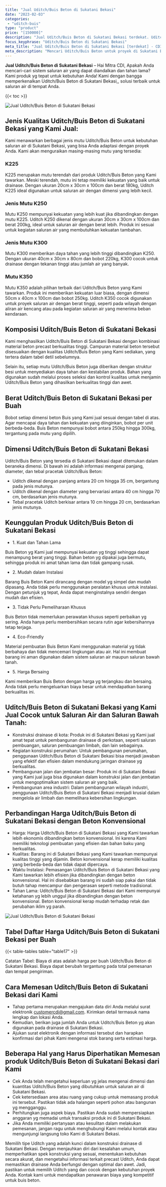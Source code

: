 ```yaml
---
title: "Jual Uditch/Buis Beton di Sukatani Bekasi"
date: "2023-02-03"
categories:
 - "uditch-buis"
type: "product"
price: "[150000]"
description: "Jual Uditch/Buis Beton di Sukatani Bekasi terdekat. Uditch/Buis Beton ini umumnya dipakai dalam project konstruksi sebagai drainase yang handal dan awet. Hubungi kami untuk mendapatkan lebih lanjut."
focus_keyphrase: "Uditch/Buis Beton di Sukatani Bekasi"
meta_title: "Jual Uditch/Buis Beton di Sukatani Bekasi [terdekat] - CDI"
meta_description: "Mencari Uditch/Buis Beton untuk proyek di Sukatani Bekasi? Kami memiliki Uditch/Buis Beton berkualitas untuk konstruksi drainase. Segera dapatkan harga termurah sekarang."
---
```


**Jual Uditch/Buis Beton di Sukatani Bekasi** – Hai Mitra CDI, Apakah Anda mencari-cari sistem saluran air yang dapat diandalkan dan tahan lama? Kami produk yg tepat untuk kebutuhan Anda! Kami dengan bangga memperkenalkan Uditch/Buis Beton di Sukatani Bekasi,, solusi terbaik untuk saluran air di tempat Anda.

{{< toc >}}

![Jual Uditch/Buis Beton di Sukatani Bekasi](/images/uditch-buis/uditch-beton-28.jpg)

## Jenis Kualitas Uditch/Buis Beton di Sukatani Bekasi yang Kami Jual:

Kami menawarkan berbagai jenis mutu Uditch/Buis Beton untuk kebutuhan saluran air di Sukatani Bekasi, yang bisa Anda adaptasi dengan proyek Anda. Kami akan menguraikan masing-masing mutu yang tersedia:

### K225

K225 merupakan mutu terendah dari produk Uditch/Buis Beton yang Kami tawarkan. Meski terendah, mutu ini tetap memiliki kekuatan yang baik untuk drainase. Dengan ukuran 20cm x 30cm x 100cm dan berat 180kg, Uditch K225 ideal digunakan untuk saluran air dengan dimensi yang lebih kecil.

### Jenis Mutu K250

Mutu K250 mempunyai kekuatan yang lebih kuat jika dibandingkan dengan mutu K225. Uditch K250 dikenal dengan ukuran 30cm x 30cm x 100cm dan berat 200kg, ideal untuk saluran air dengan berat lebih. Produk ini sesuai untuk kegiatan saluran air yang membutuhkan kekuatan tambahan.

### Jenis Mutu K300

Mutu K300 memberikan daya tahan yang lebih tinggi dibandingkan K250. Dengan ukuran 40cm x 30cm x 80cm dan bobot 220kg, K300 cocok untuk drainase dengan tekanan tinggi atau jumlah air yang banyak.

### Mutu K350

Mutu K350 adalah pilihan terbaik dari Uditch/Buis Beton yang Kami tawarkan. Produk ini memberikan kekuatan luar biasa, dengan dimensi 50cm x 40cm x 100cm dan bobot 250kg. Uditch K350 cocok digunakan untuk proyek saluran air dengan berat tinggi, seperti pada wilayah dengan aliran air kencang atau pada kegiatan saluran air yang menerima beban kendaraan.

## Komposisi Uditch/Buis Beton di Sukatani Bekasi

Kami menghasilkan Uditch/Buis Beton di Sukatani Bekasi dengan kombinasi material beton precast berkualitas tinggi. Campuran material beton tersebut disesuaikan dengan kualitas Uditch/Buis Beton yang Kami sediakan, yang tertera dalam tabel detil sebelumnya.

Selain itu, setiap mutu Uditch/Buis Beton juga diberikan dengan struktur besi untuk menyediakan daya tahan dan kestabilan produk. Bahan yang digunakan sudah melalui proses seleksi dan kontrol kualitas untuk menjamin Uditch/Buis Beton yang dihasilkan berkualitas tinggi dan awet.

## Berat Uditch/Buis Beton di Sukatani Bekasi per Buah

Bobot setiap dimensi beton Buis yang Kami jual sesuai dengan tabel di atas. Agar mencapai daya tahan dan kekuatan yang diinginkan, bobot per unit berbeda-beda. Buis Beton mempunyai bobot antara 250kg hingga 300kg, tergantung pada mutu yang dipilih.

## Dimensi Uditch/Buis Beton di Sukatani Bekasi

Uditch/Buis Beton yang tersedia di Sukatani Bekasi dapat ditemukan dalam beraneka dimensi. Di bawah ini adalah informasi mengenai panjang, diameter, dan tebal pracetak Uditch/Buis Beton:

*   Uditch dikenal dengan panjang antara 20 cm hingga 35 cm, bergantung pada jenis mutunya.
*   Uditch dikenal dengan diameter yang bervariasi antara 40 cm hingga 70 cm, berdasarkan jenis mutunya.
*   Tebal pracetak Uditch berkisar antara 10 cm hingga 20 cm, berdasarkan jenis mutunya.

## Keunggulan Produk Uditch/Buis Beton di Sukatani Bekasi

*   1\. Kuat dan Tahan Lama

Buis Beton yg Kami jual mempunyai kekuatan yg tinggi sehingga dapat menampung berat yang tinggi. Bahan beton yg dipakai juga bermutu, sehingga produk ini amat tahan lama dan tidak gampang rusak.
*   2\. Mudah dalam Instalasi

Barang Buis Beton Kami dirancang dengan model yg simpel dan mudah dipasang. Anda tidak perlu menggunakan peralatan khusus untuk instalasi. Dengan petunjuk yg tepat, Anda dapat menginstalnya sendiri dengan mudah dan efisien.
*   3\. Tidak Perlu Pemeliharaan Khusus

Buis Beton tidak memerlukan perawatan khusus seperti perbaikan yg sering. Anda hanya perlu membersihkan secara rutin agar kebersihannya tetap terjaga.
*   4\. Eco-Friendly

Material pembuatan Buis Beton Kami menggunakan material yg tidak berbahaya dan tidak mencemari lingkungan atau air. Hal ini membuat barang ini aman digunakan dalam sistem saluran air maupun saluran bawah tanah.
*   5\. Harga Bersaing

Kami memberikan Buis Beton dengan harga yg terjangkau dan bersaing. Anda tidak perlu mengeluarkan biaya besar untuk mendapatkan barang berkualitas ini.

## Uditch/Buis Beton di Sukatani Bekasi yang Kami Jual Cocok untuk Saluran Air dan Saluran Bawah Tanah:

*   Konstruksi drainase di kota: Produk ini di Sukatani Bekasi yg Kami jual amat tepat untuk pembangunan drainase di perkotaan, seperti saluran pembuangan, saluran pembuangan limbah, dan lain sebagainya.
*   Kegiatan konstruksi perumahan: Untuk pembangunan perumahan, penggunaan Uditch/Buis Beton di Sukatani Bekasi bisa menjadi jawaban yang efektif dan efisien dalam mendukung jaringan drainase yg berkualitas.
*   Pembangunan jalan dan jembatan besar: Produk ini di Sukatani Bekasi yang Kami jual juga bisa digunakan dalam konstruksi jalan dan jembatan untuk mengoptimalkan sistem saluran air yang baik.
*   Pembangunan area industri: Dalam pembangunan wilayah industri, penggunaan Uditch/Buis Beton di Sukatani Bekasi menjadi krusial dalam mengelola air limbah dan memelihara kebersihan lingkungan.

## Perbandingan Harga Uditch/Buis Beton di Sukatani Bekasi dengan Beton Konvensional

*   Harga: Harga Uditch/Buis Beton di Sukatani Bekasi yang Kami tawarkan lebih ekonomis dibandingkan beton konvensional. Ini karena Kami memiliki teknologi pembuatan yang efisien dan bahan baku yang berkualitas.
*   Kualitas: Barang ini di Sukatani Bekasi yang Kami tawarkan mempunyai kualitas tinggi yang dijamin. Beton konvensional kerap memiliki kualitas yang berbeda-beda dan tidak dapat dipercaya.
*   Waktu Instalasi: Pemasangan Uditch/Buis Beton di Sukatani Bekasi yang Kami tawarkan lebih efisien jika dibandingkan dengan beton konvensional. Hal ini disebabkan barang ini sudah siap pakai dan tidak butuh tahap mencampur dan pengerasan seperti metode tradisional.
*   Tahan Lama: Uditch/Buis Beton di Sukatani Bekasi dari Kami mempunyai ketahanan yg lebih unggul jika dibandingkan dengan beton konvensional. Beton konvensional kerap mudah terhadap retak dan perubahan iklim yg parah.

![Jual Uditch/Buis Beton di Sukatani Bekasi](/images/uditch-buis/buis-beton-16.jpg)

## Tabel Daftar Harga Uditch/Buis Beton di Sukatani Bekasi per Buah

{{< table-tables table="table17" >}}

Catatan Tabel: Biaya di atas adalah harga per buah Uditch/Buis Beton di Sukatani Bekasi. Biaya dapat berubah tergantung pada total pemesanan dan tempat pengiriman.

## Cara Memesan Uditch/Buis Beton di Sukatani Bekasi dari Kami

*   Tahap pertama merupakan mengajukan data diri Anda melalui surat elektronik customercdi@gmail.com. Kirimkan detail termasuk nama lengkap dan lokasi Anda.
*   Kemudian, berikan juga jumlah Anda untuk Uditch/Buis Beton yg akan digunakan pada drainase di Sukatani Bekasi.
*   Ajukan surat elektronik dengan informasi tersebut dan harapkan konfirmasi dari pihak Kami mengenai stok barang serta estimasi harga.

## Beberapa Hal yang Harus Diperhatikan Memesan produk Uditch/Buis Beton di Sukatani Bekasi dari Kami

*   Cek Anda telah mengetahui keperluan yg jelas mengenai dimensi dan kuantitas Uditch/Buis Beton yang dibutuhkan untuk saluran air di Sukatani Bekasi.
*   Cek ketersediaan area atau ruang yang cukup untuk memasang produk ini tersebut. Pastikan tidak ada halangan seperti pohon atau bangunan yg mengganggu.
*   Perhitungkan juga aspek biaya. Pastikan Anda sudah mempersiapkan anggaran yg memadai untuk transaksi produk ini di Sukatani Bekasi.
*   Jika Anda memiliki pertanyaan atau kesulitan dalam melakukan pemesanan, jangan ragu untuk menghubungi Kami melalui kontak atau mengunjungi langsung toko Kami di Sukatani Bekasi.

Memilih tipe Uditch yang adalah kunci dalam konstruksi drainase di Sukatani Bekasi. Dengan menjauhkan diri dari kesalahan umum, memperhatikan spek konstruksi yang sesuai, menentukan kebutuhan secara akurat, dan mengetahui informasi terkait precast Uditch, Anda dapat memastikan drainase Anda berfungsi dengan optimal dan awet. Jadi, pastikan untuk memilih Uditch yang dan cocok dengan kebutuhan proyek Anda. Kontak kami untuk mendapatkan penawaran biaya yang kompetitif untuk buis beton.